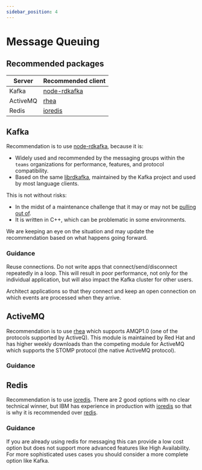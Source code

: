```yaml
---
sidebar_position: 4
---
```



# Message Queuing

## Recommended packages

| Server   | Recommended client |
| -------- | ------------------ |
| Kafka    | [node-rdkafka][]   |
| ActiveMQ | [rhea][]           |
| Redis    | [ioredis][]        |

## Kafka

Recommendation is to use [node-rdkafka][], because it is:

- Widely used and recommended by the messaging groups within the `teams`
  organizations for performance, features, and protocol compatibility.
- Based on the same [librdkafka](https://github.com/edenhill/librdkafka),
  maintained by the Kafka project and used by most language clients.

This is not without risks:

- In the midst of a maintenance challenge that it may or may not be
  [pulling out of](https://github.com/Blizzard/node-rdkafka/issues/628).
- It is written in C++, which can be problematic in some environments.

We are keeping an eye on the situation and may update the recommendation
based on what happens going forward.

### Guidance

Reuse connections. Do not write apps that connect/send/disconnect
repeatedly in a loop. This will result in poor performance, not only for the
individual application, but will also impact the Kafka cluster for other users.

Architect applications so that they connect and keep
an open connection on which events are processed when they arrive.

## ActiveMQ

Recommendation is to use [rhea][] which supports AMQP1.0
(one of the protocols supported by ActiveQ). This module is maintained by Red Hat and has
higher weekly downloads than the competing module for ActiveMQ which supports the STOMP
protocol (the native ActiveMQ protocol).

### Guidance

## Redis

Recommendation is to use [ioredis][].
There are 2 good options with no clear technical winner, but IBM has experience
in production with [ioredis][] so that is why it is recommended over [redis][].

### Guidance

If you are already using redis for messaging this can provide a low cost option
but does not support more advanced features like High Availability. For more
sophisticated uses cases you should consider a more complete option like Kafka.

[@stomp/stompjs]: https://www.npmjs.com/package/@stomp/stompjs
[amqplib]: https://www.npmjs.com/package/amqplib
[ioredis]: https://www.npmjs.com/package/ioredis
[node-rdkafka]: https://www.npmjs.com/package/node-rdkafka
[redis]: https://www.npmjs.com/package/redis
[ioredis]: https://www.npmjs.com/package/ioredis
[rhea]: https://www.npmjs.com/package/rhea
